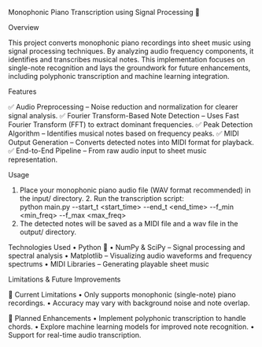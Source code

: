 Monophonic Piano Transcription using Signal Processing 🎹

Overview

This project converts monophonic piano recordings into sheet music using signal processing techniques. By analyzing audio frequency components, it identifies and transcribes musical notes. This implementation focuses on single-note recognition and lays the groundwork for future enhancements, including polyphonic transcription and machine learning integration.

Features

✅ Audio Preprocessing – Noise reduction and normalization for clearer signal analysis.
✅ Fourier Transform-Based Note Detection – Uses Fast Fourier Transform (FFT) to extract dominant frequencies.
✅ Peak Detection Algorithm – Identifies musical notes based on frequency peaks.
✅ MIDI Output Generation – Converts detected notes into MIDI format for playback.
✅ End-to-End Pipeline – From raw audio input to sheet music representation.


Usage
  1.	Place your monophonic piano audio file (WAV format recommended) in the input/ directory.
	2.	Run the transcription script:  
           python main.py <filename> --start_t <start_time> --end_t <end_time> --f_min <min_freq> --f_max <max_freq>
  3.	The detected notes will be saved as a MIDI file and a wav file in the output/ directory.


Technologies Used
	•	Python 🐍
	•	NumPy & SciPy – Signal processing and spectral analysis
	•	Matplotlib – Visualizing audio waveforms and frequency spectrums
	•	MIDI Libraries – Generating playable sheet music

Limitations & Future Improvements

🚧 Current Limitations
	•	Only supports monophonic (single-note) piano recordings.
	•	Accuracy may vary with background noise and note overlap.

🚀 Planned Enhancements
	•	Implement polyphonic transcription to handle chords.
	•	Explore machine learning models for improved note recognition.
	•	Support for real-time audio transcription.
